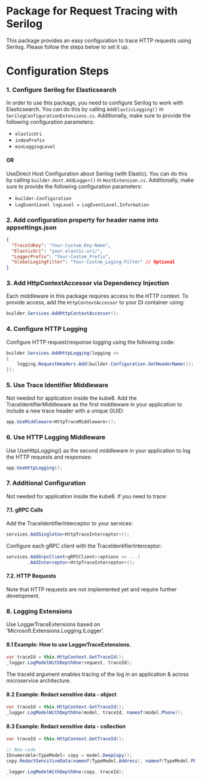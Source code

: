 # Package for Request Tracing with Serilog

This package provides an easy configuration to trace HTTP requests using Serilog. Please follow the steps below to set it up.

# Configuration Steps 

### 1. Configure Serilog for Elasticsearch

In order to use this package, you need to configure Serilog to work with Elasticsearch. You can do this by calling `AddElasticLogging()` in `SerilogConfigurationExtensions.cs`. Additionally, make sure to provide the following configuration parameters:
- `elasticUri`
- `indexPrefix`
- `minLoggingLevel`

#### OR

UseDirect Host Configuration about Serilog (with Elastic). You can do this by calling `builder.Host.AddLogger()` in `HostExtension.cs`. Additionally, make sure to provide the following configuration parameters:
- `builder.Configuration` 
- `LogEventLevel logLevel = LogEventLevel.Information`  
 
### 2. Add configuration property for header name into appsettings.json
```json
{
  "TraceIdKey": "Your-Custom_Key-Name",
  "ElasticUri": "your.elastic.uri/",
  "LoggerPrefix": "Your-Custom_Prefix",
  "GlobalLogingFilter": "Your-Custom_Loging-Filter" // Optional
}
````

### 3. Add HttpContextAccessor via Dependency Injection

Each middleware in this package requires access to the HTTP context. To provide access, add the `HttpContextAccessor` to your DI container using:

```csharp
builder.Services.AddHttpContextAccessor();
```

### 4. Configure HTTP Logging
Configure HTTP request/response logging using the following code:

```csharp 
builder.Services.AddHttpLogging(logging =>
{
    logging.RequestHeaders.Add(builder.Configuration.GetHeaderName());
});
```


### 5. Use Trace Identifier Middleware 
Not needed for application inside the kube8.
Add the TraceIdentifierMiddleware as the first middleware in your application to include a new trace header with a unique GUID:

```csharp 
app.UseMiddleware<HttpTraceMiddleware>();
```
### 6. Use HTTP Logging Middleware
Use UseHttpLogging() as the second middleware in your application to log the HTTP requests and responses:

```csharp
app.UseHttpLogging();
```

### 7. Additional Configuration
Not needed for application inside the kube8.
If you need to trace:

#### 7.1. gRPC Calls
Add the TraceIdentifierInterceptor to your services:

```csharp
services.AddSingleton<HttpTraceInterceptor>();
```

Configure each gRPC client with the TraceIdentifierInterceptor:
```csharp
services.AddGrpcClient<gRPCClient>(options => ...)
        .AddInterceptor<HttpTraceInterceptor>();
```

#### 7.2. HTTP Requests
Note that HTTP requests are not implemented yet and require further development.
 
### 8. Logging Extensions
Use LoggerTraceExtensions based on 'Microsoft.Extensions.Logging.ILogger'.

#### 8.1 Example: How to use LoggerTraceExtensions.
```csharp
var traceId = this.HttpContext.GetTraceId();
_logger.LogModelWithDepthOne(request, traceId);
```
The traceId argument enables tracing of the log in an application & across microservice architecture.

#### 8.2 Example: Redact sensitive data - object
```csharp
var traceId = this.HttpContext.GetTraceId();
_logger.LogModelWithDepthOne(model, traceId, nameof(model.Phone));
```
#### 8.3 Example: Redact sensitive data - collection
```csharp
var traceId = this.HttpContext.GetTraceId();

// New code
IEnumerable<TypeModel> copy = model.DeepCopy();
copy.RedactSensitiveData(nameof(TypeModel.Address), nameof(TypeModel.Phone));

_logger.LogModelWithDepthOne(copy, traceId);
```

